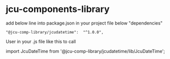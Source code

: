 # jcu-components-library

add below line into package.json in your project file below "dependencies"

    "@jcu-comp-library/jcudatetime":  "^1.0.0",

User in your .js file like this to call

import JcuDateTime from '@jcu-comp-library/jcudatetime/lib/JcuDateTime';
